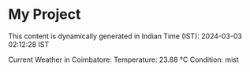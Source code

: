 # My Project

This content is dynamically generated in Indian Time (IST): 2024-03-03 02:12:28 IST


Current Weather in Coimbatore:
Temperature: 23.88 °C
Condition: mist
